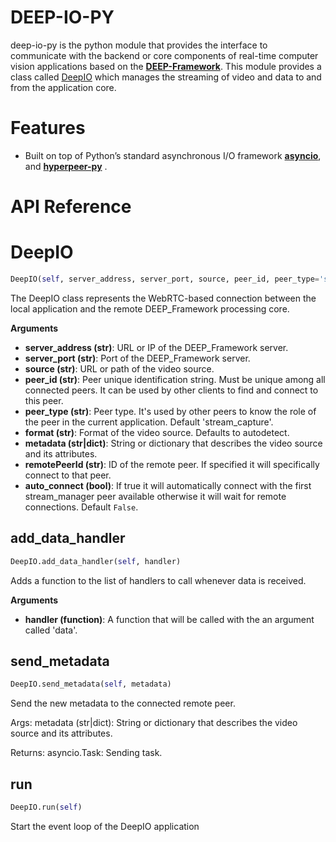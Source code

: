 # DEEP-IO-PY 
deep-io-py is the python module that provides the interface to communicate with the backend or core components of real-time computer vision applications based on the [**DEEP-Framework**](https://github.com/crs4/deep_framework). This module provides a class called [DeepIO](#DeepIO) which manages the streaming of video and data to and from the application core. 

# Features

 - Built on top of Python’s standard asynchronous I/O framework [**asyncio**](https://docs.python.org/3/library/asyncio.html?highlight=asyncio#module-asyncio), and [**hyperpeer-py**](https://github.com/crs4/hyperpeer-py) . 
 

# API Reference


# DeepIO
```python
DeepIO(self, server_address, server_port, source, peer_id, peer_type='stream_capture', format=None, metadata=None, remotePeerId=None, auto_connect=False)
```

The DeepIO class represents the WebRTC-based connection between the local application and the remote DEEP_Framework processing core.

__Arguments__

- __server_address (str)__: URL or IP of the DEEP_Framework server.
- __server_port (str)__: Port of the DEEP_Framework server.
- __source (str)__: URL or path of the video source.
- __peer_id (str)__: Peer unique identification string. Must be unique among all connected peers. It can be used by other clients to find and connect to this peer.
- __peer_type (str)__: Peer type. It's used by other peers to know the role of the peer in the current application. Default 'stream_capture'.
- __format (str)__: Format of the video source. Defaults to autodetect.
- __metadata (str|dict)__: String or dictionary that describes the video source and its attributes.
- __remotePeerId (str)__: ID of the remote peer. If specified it will specifically connect to that peer.
- __auto_connect (bool)__: If true it will automatically connect with the first stream_manager peer available otherwise it will wait for remote connections. Default `False`.


## add_data_handler
```python
DeepIO.add_data_handler(self, handler)
```

Adds a function to the list of handlers to call whenever data is received.

__Arguments__

- __handler (function)__: A function that will be called with the an argument called 'data'.

## send_metadata
```python
DeepIO.send_metadata(self, metadata)
```

Send the new metadata to the connected remote peer.

Args:
    metadata (str|dict): String or dictionary that describes the video source and its attributes.

Returns:
    asyncio.Task: Sending task.

## run
```python
DeepIO.run(self)
```

Start the event loop of the DeepIO application

